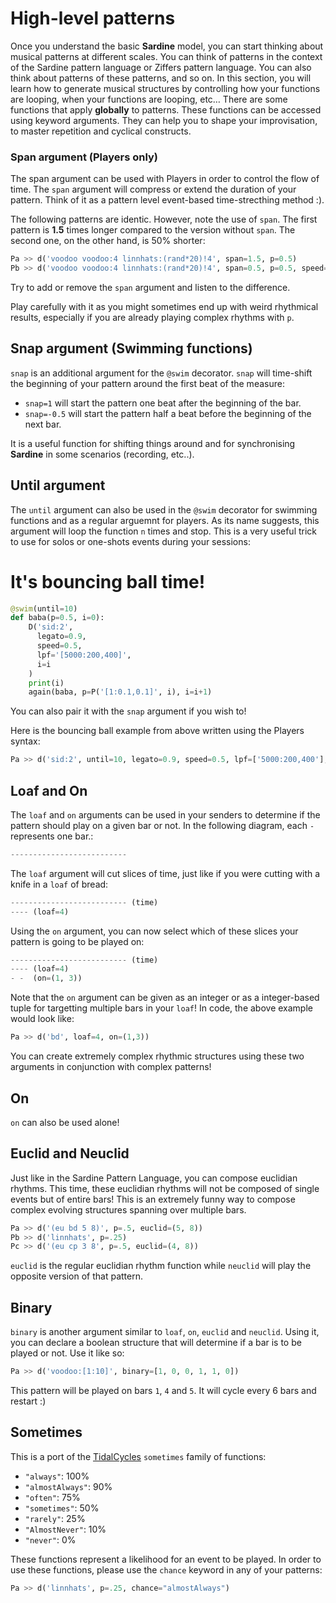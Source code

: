 # High-level patterns

Once you understand the basic **Sardine** model, you can start thinking about musical patterns at different scales. You can think of patterns in the context of the Sardine pattern language or Ziffers pattern language. You can also think about patterns of these patterns, and so on. In this section, you will learn how to generate musical structures by controlling how your functions are looping, when your functions are looping, etc&#x2026;
There are some functions that apply **globally** to patterns. These functions can be accessed using keyword arguments. They can help you to shape your improvisation, to master repetition and cyclical constructs.

### Span argument (Players only)

The span argument can be used with Players in order to control the flow of time. The `span` argument will compress or extend the duration of your pattern. Think of it as a pattern level event-based time-strecthing method :).

The following patterns are identic. However, note the use of `span`. The first pattern is **1.5** times longer compared to the version without `span`. The second one, on the other hand, is 50% shorter:

```python
Pa >> d('voodoo voodoo:4 linnhats:(rand*20)!4', span=1.5, p=0.5)
Pb >> d('voodoo voodoo:4 linnhats:(rand*20)!4', span=0.5, p=0.5, speed=2)
```

Try to add or remove the `span` argument and listen to the difference.

Play carefully with it as you might sometimes end up with weird rhythmical results, especially if you are already playing complex rhythms with `p`.


## Snap argument (Swimming functions)

`snap` is an additional argument for the `@swim` decorator. `snap` will time-shift the beginning of your pattern around the first beat of the measure:

- `snap=1` will start the pattern one beat after the beginning of the bar.
- `snap=-0.5` will start the pattern half a beat before the beginning of the next bar.

It is a useful function for shifting things around and for synchronising **Sardine** in some scenarios (recording, etc..).


## Until argument

The `until` argument can also be used in the `@swim` decorator for swimming functions and as a regular arguemnt for players. As its name suggests, this argument will loop the function `n` times and stop. This is a very useful trick to use for solos or one-shots events during your sessions:

# It's bouncing ball time!

```python
@swim(until=10)
def baba(p=0.5, i=0):
    D('sid:2',
      legato=0.9,
      speed=0.5,
      lpf='[5000:200,400]',
      i=i
    )
    print(i)
    again(baba, p=P('[1:0.1,0.1]', i), i=i+1)
```

You can also pair it with the `snap` argument if you wish to!

Here is the bouncing ball example from above written using the Players syntax:

```python
Pa >> d('sid:2', until=10, legato=0.9, speed=0.5, lpf=['5000:200,400'], p='[1:0.1,0.1]')
```


## Loaf and On

The `loaf` and `on` arguments can be used in your senders to determine if the pattern should play on a given bar or not. In the following diagram, each `-` represents one bar.:

```python
--------------------------
```

The `loaf` argument will cut slices of time, just like if you were cutting with a knife in a `loaf` of bread:

```python
-------------------------- (time)
---- (loaf=4)
```

Using the `on` argument, you can now select which of these slices your pattern is going to be played on:

```python
-------------------------- (time)
---- (loaf=4)
- -  (on=(1, 3))
```

Note that the `on` argument can be given as an integer or as a integer-based tuple for targetting multiple bars in your `loaf`! In code, the above example would look like:

```python
Pa >> d('bd', loaf=4, on=(1,3))
```

You can create extremely complex rhythmic structures using these two arguments in conjunction with complex patterns!


## On

`on` can also be used alone!


## Euclid and Neuclid

Just like in the Sardine Pattern Language, you can compose euclidian rhythms. This time, these euclidian rhythms will not be composed of single events but of entire bars! This is an extremely funny way to compose complex evolving structures spanning over multiple bars.

```python
Pa >> d('(eu bd 5 8)', p=.5, euclid=(5, 8))
Pb >> d('linnhats', p=.25)
Pc >> d('(eu cp 3 8', p=.5, euclid=(4, 8))
```

`euclid` is the regular euclidian rhythm function while `neuclid` will play the opposite version of that pattern.

## Binary

`binary` is another argument similar to `loaf`, `on`, `euclid` and `neuclid`. Using it, you can declare a boolean structure that will determine if a bar is to be played or not. Use it like so:

```python
Pa >> d('voodoo:[1:10]', binary=[1, 0, 0, 1, 1, 0])
```

This pattern will be played on bars `1`, `4` and `5`. It will cycle every 6 bars and restart :)

## Sometimes

This is a port of the [TidalCycles](https://tidalcycles.org) `sometimes` family of functions:

- `"always"`: 100%
- `"almostAlways"`: 90%
- `"often"`: 75%
- `"sometimes"`: 50%
- `"rarely"`: 25%
- `"AlmostNever"`: 10%
- `"never"`: 0%

These functions represent a likelihood for an event to be played. In order to use these functions, please use the `chance` keyword in any of your patterns:

```python
Pa >> d('linnhats', p=.25, chance="almostAlways")
